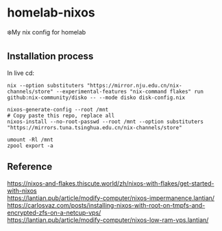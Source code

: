 # homelab-nixos

❄️My nix config for homelab

## Installation process

In live cd:

```
nix --option substituters "https://mirror.nju.edu.cn/nix-channels/store" --experimental-features "nix-command flakes" run github:nix-community/disko -- --mode disko disk-config.nix

nixos-generate-config --root /mnt
# Copy paste this repo, replace all
nixos-install --no-root-passwd --root /mnt --option substituters "https://mirrors.tuna.tsinghua.edu.cn/nix-channels/store"

umount -Rl /mnt
zpool export -a
```

## Reference

https://nixos-and-flakes.thiscute.world/zh/nixos-with-flakes/get-started-with-nixos  
https://lantian.pub/article/modify-computer/nixos-impermanence.lantian/  
https://carlosvaz.com/posts/installing-nixos-with-root-on-tmpfs-and-encrypted-zfs-on-a-netcup-vps/  
https://lantian.pub/article/modify-computer/nixos-low-ram-vps.lantian/  

